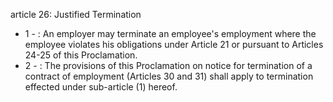 article 26: Justified Termination

<ul>
			<li>1 - : An employer may terminate an employee&#39;s employment where the employee violates his obligations under Article 21 or pursuant to Articles 24-25 of this Proclamation.<ul>
			</ul></li>			<li>2 - : The provisions of this Proclamation on notice for termination of a contract of employment (Articles 30 and 31) shall apply to termination effected under sub-article (1) hereof.<ul>
			</ul></li></ul>